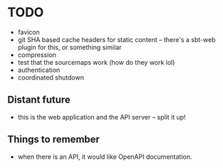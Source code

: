 # TODO

- favicon
- git SHA based cache headers for static content – there's a sbt-web plugin
  for this, or something similar
- compression
- test that the sourcemaps work (how do they work lol)
- authentication
- coordinated shutdown

## Distant future

- this is the web application and the API server – split it up!

## Things to remember

- when there is an API, it would like OpenAPI documentation.
